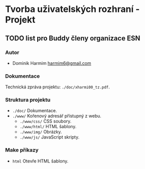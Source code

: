 # Tvorba uživatelských rozhraní - Projekt
## TODO list pro Buddy členy organizace ESN


### Autor
- Dominik Harmim <harmim6@gmail.com>


### Dokumentace
Technická zpráva projektu: `./doc/xharmi00_tz.pdf`.


### Struktura projektu
- `./doc/` Dokumentace.
- `./www/` Kořenový adresář přístupný z webu.
  * `./www/css/` CSS soubory.
  * `./www/html/` HTML šablony.
  * `./www/img/` Obrázky.
  * `./www/js/` JavaScript skripty.


### Make příkazy
- `html` Otevře HTML šablony.
